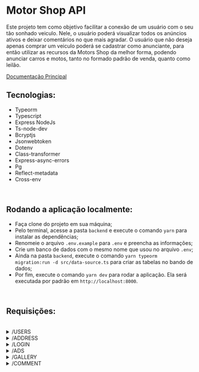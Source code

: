 # Motor Shop API

Este projeto tem como objetivo facilitar a conexão de um usuário com o seu tão sonhado veiculo. Nele, o usuário poderá visualizar todos os anúncios ativos e deixar comentários no que mais agradar.
O usuário que não deseja apenas comprar um veiculo poderá se cadastrar como anunciante, para então utilizar as recursos da Motors Shop da melhor forma, podendo anunciar carros e motos, tanto no formado padrão de venda, quanto como leilão.

[Documentação Principal](/README.md)

<h2> Tecnologias: </h2>

  * Typeorm
  * Typescript
  * Express NodeJs
  * Ts-node-dev
  * Bcryptjs
  * Jsonwebtoken
  * Dotenv
  * Class-transformer
  * Express-async-errors
  * Pg
  * Reflect-metadata
  * Cross-env

<br>

<h2> Rodando a aplicação localmente: </h2>

* Faça clone do projeto em sua máquina;
* Pelo terminal, acesse a pasta `backend` e execute o comando `yarn` para instalar as dependências;
* Renomeie o arquivo `.env.example` para `.env` e preencha as informações;
* Crie um banco de dados com o mesmo nome que usou no arquivo `.env`;
* Ainda na pasta `backend`, execute o comando `yarn typeorm migration:run -d src/data-source.ts` para criar as tabelas no bando de dados;
* Por fim, execute o comando `yarn dev` para rodar a aplicação. Ela será executada por padrão em `http://localhost:8000`.

<br>

<h2> Requisições: </h2>

<br>

<details>

<summary>
/USERS
</summary>

> # Create User - POST `/users`
>> ## Formato da requisição:
>
> * O `email` e `CPF` devem ser únicos;
> * Todos os campos são `obrigatórios`;
> * A chave `isAdm` tem por padrao um valor booleando `false`, só alteramos ele para `true` nos administradores 
>
>```json
> {
>   "name": "Felipe Silva",
>   "email": "felipe@mail.com",
>   "cpf": "123.456.789-12",
>   "phone": "24999123456",
>   "birthday": "01/01/90",
>   "description": "Lorem ipsum dolor sit amet consectetur adipisicing elit. Dolorum quidem reiciendis vero reprehenderit aut...",
>   "advertiser": false,
>   "password": "1234",
>   "isAdm": true,
>   "cep": "80.420-010",
>   "state": "SP",
>   "city": "Curitiba",
>   "street": "Rua das Laranjeiras",
>   "number": "105", 
>   "complement": "Próximo a quadra"
> }
>```
>
>> ## Formato da resposta:
>
> * Status: `201 CREATED`;
> * A `password` do usuário deve ser armazenada como `hash` e `não deve ser retornada` na resposta;
>
>```json
>{
>	"name": "Felipe Silva",
>	"email": "felipe@mail.com",
>	"cpf": "123.456.789-12",
>	"phone": "24999123456",
>	"birthday": "01/01/90",
>	"description": "Lorem ipsum dolor sit amet consectetur adipisicing elit. Dolorum quidem reiciendis vero reprehenderit aut...",
>	"advertiser": false,
>	"avatarColor": "--random9",
>	"address": {
>		"id": "65da75f6-092a-4bd4-a2d8-90b07aa15944",
>		"cep": "80.420-010",
>		"state": "SP",
>		"city": "Curitiba",
>		"street": "Rua das Laranjeiras",
>		"number": "105",
>		"complement": "Próximo a quadra",
>		"createdAt": "2023-02-28T13:29:43.622Z",
>		"updatedAt": "2023-02-28T13:29:43.622Z"
>	},
>	"newPassrwordCode": null,
>	"id": "b8e243b1-bcfc-4c84-a9b3-8d5ac356d55f",
>	"isActive": true,
>	"isAdm": true,
>	"createdAt": "2023-02-28T13:29:43.728Z",
>	"updatedAt": "2023-02-28T13:29:43.728Z"
>}
>```
> ## E-mail já cadastrado
>> ## Formato da resposta:
>
> * Status: `409 CONFLICT`;
>
>```json
>
> {
>   "message": "E-mail already exists"
> }
>```
> ## CPF já cadastrado
>> ## Formato da resposta:
>
> * Status: `409 CONFLICT`;
>
>```json
> {
>   "message": "CPF already exists"
> }
>```
>---

<br>

> # Profile User - GET `/users/profile`
>> ## Formato da requisição:
>
> * Necessário autenticação por `token`
>
>> ## Formato da resposta:
>
> * Status: `200 OK`;
> * A `password` do usuário `não deve ser retornada` na resposta;
>
>```json
>{
>	"id": "078beee5-c3f6-411f-8af5-93c9a6fd2d0e",
>	"name": "Felipe Silva",
>	"email": "felipe@mail.com",
>	"cpf": "123.456.789-12",
>	"phone": "24999123456",
>	"birthday": "01/01/90",
>	"description": "Lorem ipsum dolor sit amet consectetur adipisicing elit. Dolorum quidem reiciendis vero reprehenderit aut...",
>	"advertiser": false,
>	"avatarColor": "--random9",
>	"newPassrwordCode": null,
>	"isActive": true,
>	"isAdm": true,
>	"createdAt": "2023-02-23T23:24:24.744Z",
>	"updatedAt": "2023-02-23T23:24:24.744Z",
>	"address": {
>		"id": "65da75f6-092a-4bd4-a2d8-90b07aa15944",
>		"cep": "80.420-010",
>		"state": "SP",
>		"city": "Curitiba",
>		"street": "Rua das Laranjeiras",
>		"number": "105",
>		"complement": "Próximo a quadra",
>		"createdAt": "2023-02-28T13:29:43.622Z",
>		"updatedAt": "2023-02-28T13:29:43.622Z"
>	},
>	"ads": [],
>	"comments": []
>}
>```
> ## Sem token / token inválido
>> ## Formato da resposta:
>
> * Status: `401 UNAUTHORIZED`;
>
>```json
> {
>   "message": "Missing authorization headers"
> }
>```
>---

<br>

> # Retrieve User - GET `/users/:id-user`
>> ## Formato da requisição:
>
>> ## Formato da resposta:
>
> * Status: `200 OK`;
> * A `password` do usuário `não deve ser retornada` na resposta;
>
>```json
>{
>	"id": "0f4a8191-e40f-47ee-89a6-13a86cfb56c5",
>	"name": "Fernando Santos",
>	"email": "fernando@mail.com",
>	"cpf": "753.952.901.62",
>	"phone": "24992654895",
>	"birthday": "22/05/85",
>	"description": "Lorem ipsum dolor sit amet consectetur adipisicing elit. Dolorum quidem reiciendis vero reprehenderit aut...",
>	"advertiser": true,
>	"avatarColor": "--random10",
>	"newPassrwordCode": null,
>	"isActive": true,
>	"isAdm": false,
>	"createdAt": "2023-02-23T23:30:49.524Z",
>	"updatedAt": "2023-02-23T23:30:49.524Z",
>	"address": {
>		"id": "23dvb5f6-092a-4bd4-a2d8-b56c5aa113a8",
>		"cep": "28.125-000",
>		"state": "RJ",
>		"city": "Piraí",
>		"street": "E",
>		"number": "208",
>		"complement": "Em frente ao mercado",
>		"createdAt": "2023-02-28T13:29:43.622Z",
>		"updatedAt": "2023-02-28T13:29:43.622Z"
>	},
>	"ads": [],
>	"comments": []
>}
>```
> ## Id inválido
>> ## Formato da resposta:
>
> * Status: `404 NOT FOUND`;
>```json
> {
>   "message": "User not found"
> }
>```
>---

<br>

> # List Users - GET `/users`
>> ## Formato da requisição:
>
> * Necessário autenticação por `token`;
>
>> ## Formato da resposta:
>
> * Status: `200 OK`;
> * A `password` dos usuários `não deve ser retornada` na resposta;
> * Caso o usuário logado `não seja` administrador, usuários `administradores` e `desativados` não serão retornados;
>
>```json
>[
>	{
>		"id": "e8182885-f71a-42c8-94fe-4ca1ab04308c",
>		"name": "Amanda Pereira",
>		"email": "amanda@mail.com",
>		"cpf": "256.156.327.12",
>		"phone": "24992654895",
>		"birthday": "24/05/87",
>		"description": "Lorem ipsum dolor sit amet consectetur adipisicing elit. Dolorum quidem reiciendis vero reprehenderit aut...",
>		"advertiser": false,
>		"avatarColor": "--random4",
>		"newPassrwordCode": null,
>		"isActive": true,
>		"isAdm": false,
>		"createdAt": "2023-02-23T23:30:56.512Z",
>		"updatedAt": "2023-02-23T23:30:56.512Z",
>		"address": {
>		  "id": "65da75f6-092a-4bd4-a2d8-90b07aa265845",
>		  "cep": "26.225-000",
>		  "state": "RJ",
>		  "city": "Volta Redonda",
>		  "street": "Avenida Amaral Peixoto",
>		  "number": "140",
>		  "complement": "Aptr. 1",
>		  "createdAt": "2023-02-28T13:29:43.622Z",
>		  "updatedAt": "2023-02-28T13:29:43.622Z"
>		}
>	},
>	{
>		"id": "0f4a8191-e40f-47ee-89a6-13a86cfb56c5",
>		"name": "Fernando Santos",
>		"email": "fernando@mail.com",
>		"cpf": "753.952.901.62",
>		"phone": "24992654895",
>		"birthday": "22/05/85",
>		"description": "Lorem ipsum dolor sit amet consectetur adipisicing elit. Dolorum quidem reiciendis vero reprehenderit aut...",
>		"advertiser": true,
>		"avatarColor": "--random10",
>		"newPassrwordCode": null,
>		"isActive": true,
>		"isAdm": false,
>		"createdAt": "2023-02-23T23:30:49.524Z",
>		"updatedAt": "2023-02-23T23:30:49.524Z",
>		"address": {
>		  "id": "23dvb5f6-092a-4bd4-a2d8-b56c5aa113a8",
>		  "cep": "28.125-000",
>		  "state": "RJ",
>		  "city": "Piraí",
>		  "street": "E",
>		  "number": "208",
>		  "complement": "Em frente ao mercado",
>		  "createdAt": "2023-02-28T13:29:43.622Z",
>		  "updatedAt": "2023-02-28T13:29:43.622Z"
>		}
>	},
>	{
>		"id": "078beee5-c3f6-411f-8af5-93c9a6fd2d0e",
>		"name": "Felipe Silva",
>		"email": "felipe@mail.com",
>		"cpf": "123.456.789-12",
>		"phone": "24999123456",
>		"birthday": "01/01/90",
>		"description": "Lorem ipsum dolor sit amet consectetur adipisicing elit. Dolorum quidem reiciendis vero reprehenderit aut...",
>		"advertiser": false,
>		"avatarColor": "--random9",
>		"newPassrwordCode": null,
>		"isActive": true,
>		"isAdm": true,
>		"createdAt": "2023-02-23T23:24:24.744Z",
>		"updatedAt": "2023-02-23T23:24:24.744Z",
>		"address": {
>		  "id": "65da75f6-092a-4bd4-a2d8-90b07aa15944",
>		  "cep": "80.420-010",
>		  "state": "SP",
>		  "city": "Curitiba",
>		  "street": "Rua das Laranjeiras",
>		  "number": "25",
>		  "complement": "Próximo a quadra",
>		  "createdAt": "2023-02-28T13:29:43.622Z",
>		  "updatedAt": "2023-02-28T13:29:43.622Z"
>		}
>	}
>]
>```
> ## Sem token / token inválido
>> ## Formato da resposta:
>
> * Status: `401 UNAUTHORIZED`;
>```json
> {
>   "message": "Missing authorization headers"
> }
>```
>---

<br>

> # Send Email Redefine Password - POST `/users/redefine-password`
>> ## Formato da requisição:
>  
>```json
>{
>	"email": "fernando.mota@mail.com"
>}
>```
>> ## Formato da resposta:
>
>```json
>{
>	"message": "Email successfully sent"
>}
>```
> ## Email inválido
>> ## Formato da resposta:
>  
> * Status: `404 NOT FOUND`;
>
>```json
> {
>   "message": "User not found"
> }
>```
>---

<br>

> # Redefine Password - POST `/users/redefine-password/:id-user`
>> ## Formato da requisição:
>  
>```json
>{
>	"password": "9876",
>	"newPasswordCode": "296475",
>}
>```
>> ## Formato da resposta:
>
> * Status: `200 OK`;  
>
>```json
>{
>	"message": "Updated password"
>}
>```
> ## Código inválido
>> ## Formato da resposta:
>  
> * Status: `404 NOT FOUND`;
>
>```json
> {
>   "message": "Invalid Code!"
> }
>```
>---

<br>

> # Update User - PATCH `/users/:id-user`
>> ## Formato da requisição:
>
> * Necessário autenticação por `token`;
> * Apenas o `administrador` pode atualizar `outros usuários`;
> * Apenas os campos de `name`, `email`, `cpf`, `phone`, `birthday`, `description` e `password` podem ser alterados;
>  
>```json
>{
>	"name": "Fernando Mota",
>	"email": "fernando.mota@mail.com",
>	"cpf": "111.222.333.44",
>	"phone": "22981458595",
>	"birthday": "22/05/85",
>	"description": "Lorem ipsum dolor sit amet consectetur adipisicing elit. Dolorum quidem reiciendis vero reprehenderit aut...",
>	"password": "123456"
>}
>```
>> ## Formato da resposta:
>
> * Status: `200 OK`;  
> * A `password` do usuário `não deve ser retornada` na resposta;
>
>```json
>{
>	"id": "e8182885-f71a-42c8-94fe-4ca1ab04308c",
>	"name": "Fernando Mota",
>	"email": "fernando.mota@mail.com",
>	"cpf": "111.222.333.44",
>	"phone": "22981458595",
>	"birthday": "22/05/85",
>	"description": "Lorem ipsum dolor sit amet consectetur adipisicing elit. Dolorum quidem reiciendis vero reprehenderit aut...",
>	"advertiser": true,
>	"avatarColor": "--random10",
>	"newPassrwordCode": null,
>	"isActive": true,
>	"isAdm": false,
>	"createdAt": "2023-02-23T23:30:56.512Z",
>	"updatedAt": "2023-02-23T23:49:51.609Z",
>	"address": {
>	  "id": "23dvb5f6-092a-4bd4-a2d8-b56c5aa113a8",
>	  "cep": "28.125-000",
>	  "state": "RJ",
>	  "city": "Piraí",
>	  "street": "E",
>	  "number": "208",
>	  "complement": "Em frente ao mercado",
>	  "createdAt": "2023-02-28T13:29:43.622Z",
>	  "updatedAt": "2023-02-28T13:29:43.622Z"
>	},
>	"ads": [],
>	"comments": []
>}
>```
> ## Sem token / token inválido
>> ## Formato da resposta:
>  
> * Status: `401 UNAUTHORIZED`;
>
>```json
> {
>   "message": "Missing authorization headers"
> }
>```
> ## Id inválido
>> ## Formato da resposta:
>  
> * Status: `404 NOT FOUND`;
>
>```json
> {
>   "message": "User not found"
> }
>```
> ## Atualizando outro usuário sem ser `administrador`
>> ## Formato da resposta:
>
> * Status: `401 UNAUTHORIZED`;
>
>```json
> {
>   "message": "User is not admin"
> }
>```
>---

<br>

> # SoftDelete User - DELETE `/users/desactive/:id-user`
>> ## Formato da requisição:
>
> * Necessário autenticação por `token`;
> * Apenas o `administrador` pode deletar `outros usuários`;
> 
>> ## Formato da resposta:
>
> * Propriedade `isActive` passa para `false`;
> * Status: `204 NO CONTENT`;
>
> ## Sem token / token inválido
>> ## Formato da resposta:
>
> * Status: `401 UNAUTHORIZED`;
>
>```json
> {
>   "message": "Missing authorization headers"
> }
>```
> ## Id inválido:
>> ## Formato da resposta:
>
> * Status: `404 NOT FOUND`;
>
>```json
> {
>   "message": "User not found"
> }
>```
> ## Deletando outro usuário sem ser administrador
>> ## Formato da resposta:
>
> * Status: `401 UNAUTHORIZED`;
>
>```json
> {
>   "message": "User is not admin"
> }
>```
>---

<br>

> # Delete User - DELETE `/users/:id-user`
>> ## Formato da requisição:
>
> * Necessário autenticação por `token`;
> * Apenas o `administrador` pode deletar `outros usuários`;
> 
>> ## Formato da resposta:
>
> * Status: `204 NO CONTENT`;
>
> ## Sem token / token inválido
>> ## Formato da resposta:
>
> * Status: `401 UNAUTHORIZED`;
>
>```json
> {
>   "message": "Missing authorization headers"
> }
>```
> ## Id inválido:
>> ## Formato da resposta:
>
> * Status: `404 NOT FOUND`;
>
>```json
> {
>   "message": "User not found"
> }
>```
> ## Deletando outro usuário sem ser administrador
>> ## Formato da resposta:
>
> * Status: `401 UNAUTHORIZED`;
>
>```json
> {
>   "message": "User is not admin"
> }
>```
>---

<br>

---
---

<br>
</details>

<details>
  <summary>/ADDRESS</summary>

> # Create Address - POST `/address`
>> ## Formato da requisição:
>
> * Todos os campos são `obrigatórios`;
> * A criação do vinculação do `address` de um `user` está imbutida diretamente na criação do próprio usuário;
>
>```json
> {
>	 "cep": "26.206-000",
>	 "state": "RJ",
>	 "city": "Volta Redonda",
>	 "street": "Rua das Laranjeiras",
>	 "number": "105",
>	 "complement": "Próximo a quadra"
> }
>```
>
>> ## Formato da resposta:
>
> * Status: `201 CREATED`;
>
>```json
>{
>	 "id": "65da75f6-092a-4bd4-a2d8-90b07aa15944",
>	 "cep": "26.206-000",
>	 "state": "RJ",
>	 "city": "Volta Redonda",
>	 "street": "Rua das Laranjeiras",
>	 "number": "105",
>	 "complement": "Próximo a quadra",
>	 "createdAt": "2023-02-28T13:29:43.622Z",
>	 "updatedAt": "2023-02-28T13:29:43.622Z"
>}
>```
>---

<br>

> # Retrieve Address - GET `/address/:id-address`
>> ## Formato da requisição:
>
> * Necessário autenticação por `token`;
>
>> ## Formato da resposta:
>
> * Status: `200 OK`;
>
>```json
>{
>	 "id": "23dvb5f6-092a-4bd4-a2d8-b56c5aa113a8",
>	 "cep": "28.125-000",
>	 "state": "RJ",
>	 "city": "Piraí",
>	 "street": "E",
>	 "number": "208",
>	 "complement": "Em frente ao mercado",
>	 "createdAt": "2023-02-28T13:29:43.622Z",
>	 "updatedAt": "2023-02-28T13:29:43.622Z"
>}
>```
> ## Sem token / token inválido
>> ## Formato da resposta:
>
> * Status: `401 UNAUTHORIZED`;
>```json
> {
>   "message": "Missing authorization headers"
> }
>```
> ## Id inválido
>> ## Formato da resposta:
>
> * Status: `404 NOT FOUND`;
>```json
> {
>   "message": "Address not found"
> }
>```
>---

<br>

> # List Address - GET `/address`
>> ## Formato da requisição:
>
> * Necessário autenticação por `token`;
>
>> ## Formato da resposta:
>
> * Status: `200 OK`;
>
>```json
>[
>	{
>		"id": "65da75f6-092a-4bd4-a2d8-90b07aa15944",
>		"cep": "27.185-000",
>		"state": "RJ",
>		"city": "Piraí",
>		"street": "E",
>		"number": "25",
>		"complement": "Próximo a quadra",
>		"createdAt": "2023-02-28T13:29:43.622Z",
>		"updatedAt": "2023-02-28T13:29:43.728Z"
>	},
>	{
>		"id": "06e8ee55-b412-4422-8c27-d4fcb8d3f253",
>		"cep": "26.206-000",
>		"state": "RJ",
>		"city": "Volta Redonda",
>		"street": "Rua das Laranjeiras",
>		"number": "205",
>		"complement": "",
>		"createdAt": "2023-02-28T17:31:35.873Z",
>		"updatedAt": "2023-02-28T17:31:36.042Z"
>	}
>]
>```
> ## Sem token / token inválido
>> ## Formato da resposta:
>
> * Status: `401 UNAUTHORIZED`;
>```json
> {
>   "message": "Missing authorization headers"
> }
>```
>---

<br>

> # Update Address - PATCH `/address/:id-address`
>> ## Formato da requisição:
>
> * Necessário autenticação por `token`;
> * Apenas os campos de `cep`, `state`, `city`, `street`, `numer` e `complement` podem ser alterados;
>  
>```json
>{ 
>	 "cep": "27.200-000",
>	 "state": "SP",
>	 "city": "São Paulo",
>	 "street": "Avenida Paulista",
>	 "number": "123",
>	 "complement": "Próximo ao cruzamento"
>} 
>```
>> ## Formato da resposta:
>
> * Status: `200 OK`;  
>
>```json
>{ 
>	 "id": "65da75f6-092a-4bd4-a2d8-90b07aa15944",
>	 "cep": "27.200-000",
>	 "state": "SP",
>	 "city": "São Paulo",
>	 "street": "Avenida Paulista",
>	 "number": "123",
>	 "complement": "Próximo ao cruzamento",
>	 "createdAt": "2023-02-28T13:29:43.622Z",
>	 "updatedAt": "2023-02-28T17:38:04.131Z"
>} 
>```
> ## Sem token / token inválido
>> ## Formato da resposta:
>  
> * Status: `401 UNAUTHORIZED`;
>
>```json
> {
>   "message": "Missing authorization headers"
> }
>```
> ## Id inválido
>> ## Formato da resposta:
>  
> * Status: `404 NOT FOUND`;
>
>```json
> {
>   "message": "Address not found"
> }
>```
>---

<br>

> # Delete Address - DELETE `/address/:id-address`
>> ## Formato da requisição:
>
> * Necessário autenticação por `token`;
> 
>> ## Formato da resposta:
>
> * Status: `204 NO CONTENT`;
>
> ## Sem token / token inválido
>> ## Formato da resposta:
>
> * Status: `401 UNAUTHORIZED`;
>
>```json
> {
>   "message": "Missing authorization headers"
> }
>```
> ## Id inválido:
>> ## Formato da resposta:
>
> * Status: `404 NOT FOUND`;
>
>```json
> {
>   "message": "Address not found"
> }
>```
>---

<br>

---
---

<br>
</details>

<details>
  <summary>/LOGIN</summary>

> # Login - POST `/login`
>> ## Formato da requisição:
>>
> * Necessário usuário estar ativo - `isActive = true`
>>
>```json
>{
>	"email": "amanda@mail.com",
>	"password": "1234"
>}
>```
>> ## Formato da resposta:
>
> * Status: `200 OK`;
>>
>```json
> {
>   "token": "eyJhbGciOiJIUzI1NiIsInR5cCI6IkpXVCJ9.eyJpc0FkbSI6dHJ1ZSwiaXNBY3RpdmUiOnRydWUsImlhdCI6MTY2NzE0OTIzNiwiZXhwIjoxNjY3MjM1NjM2LCJzdWIiOiI3YTZiNTk0MS04YjdjLTQyZjItYWYyZC1jODAxNjMzYjdhNWYifQ.QYCFK6a9u-3cUkNgZ9yo5NmCBQ3afyutsRqDeO-_b_M"
> }
>```
> ## E-mail ou senha inválidos
>> ## Formato da resposta:
>
> * Status: `403 FORBIDDEN`;
>
>```json
> {
>   "message": "Invalid e-mail or password"
> }
>```
>---

<br>

---
---

<br>
</details>

<details>
  <summary>/ADS</summary>

> # Create Ad - POST `/ads`
>> ## Formato da requisição:
>
> * Necessário autenticação por `token`;
> * Os campos `urlImage1` a `urlImage6` são opcionais;
>
>```json
>{
>	"typeAd": "Leilão",
>	"title": "Mercedes Benz A 200 CGI ADVANCE SEDAN Mercedes",
>	"description": "Lorem Ipsum is simply dummy text of the printing and typesetting industry. Lorem...",
>	"year": 1990,
>	"mileage": 10000,
>	"price": "170.000,00",
>	"typeVehicle": "Carro",
>	"urlCoverImage": "https://image.jpg",
>	"urlImage1": "https://image.jpg",
>	"urlImage2": "https://image.jpg",
>	"urlImage3": "https://image.jpg",
>	"urlImage4": "https://image.jpg",
>	"urlImage5": "https://image.jpg",
>	"urlImage6": "https://image.jpg"
>}
>```
>
>> ## Formato da resposta:
>
> * Status: `201 CREATED`;
> * A `password` do usuário deve ser armazenada como `hash` e `não deve ser retornada` na resposta;
>
>```json
>{
>	"id": "a456b9ab-17d6-4040-87c1-30ff08619662",
>	"typeAd": "Leilão",
>	"title": "Mercedes Benz A 200 CGI ADVANCE SEDAN Mercedes",
>	"description": "Lorem Ipsum is simply dummy text of the printing and typesetting industry. Lorem...",
>	"year": 1990,
>	"mileage": 10000,
>	"price": "170.000,00",
>	"isActive": true,
>	"typeVehicle": "Carro",
>	"urlCoverImage": "https://image.jpg",
>	"createdAt": "2023-02-24T01:18:07.506Z",
>	"updatedAt": "2023-02-24T01:18:07.506Z",
>	"gallery": {
>		"id": "dbc4c5d2-2bc4-44f2-b85c-ba1d54170f69",
>		"urlImage1": "https://image.jpg",
>		"urlImage2": "https://image.jpg",
>		"urlImage3": "https://image.jpg",
>		"urlImage4": "https://image.jpg",
>		"urlImage5": "https://image.jpg",
>		"urlImage6": "https://image.jpg",
>		"createdAt": "2023-02-24T01:18:07.473Z",
>		"updatedAt": "2023-02-24T01:18:07.506Z"
>	},
>	"user": {
>		"id": "64cae1d7-be4d-47f6-8ccf-75a49dbaebad",
>		"name": "Fernando Santos",
>		"email": "fernando@mail.com",
>		"cpf": "753.952.901.62",
>		"phone": "24992654895",
>		"birthday": "22/05/85",
>		"description": "Lorem ipsum dolor sit amet consectetur adipisicing elit. Dolorum quidem reiciendis vero reprehenderit aut...",
>		"advertiser": true,
>		"avatarColor": "--random10",
>		"newPassrwordCode": null,
>		"isActive": true,
>		"isAdm": false,
>		"createdAt": "2023-02-24T01:14:15.324Z",
>		"updatedAt": "2023-02-24T01:14:15.324Z"
>	},
>	"comments": []
>}
>```
>---

<br>

> # List Ads - GET `/ads`
>> ## Formato da resposta:
>
> * Status: `200 OK`;
>
>```json
>[
>	{
>		"id": "a456b9ab-17d6-4040-87c1-30ff08619662",
>		"typeAd": "Leilão",
>		"title": "Mercedes Benz A 200 CGI ADVANCE SEDAN Mercedes",
>		"description": "Lorem Ipsum is simply dummy text of the printing and typesetting industry. Lorem...",
>		"year": 1990,
>		"mileage": 10000,
>		"price": "170.000,00",
>		"isActive": true,
>		"typeVehicle": "Carro",
>		"urlCoverImage": "https://image.jpg",
>		"createdAt": "2023-02-24T01:18:07.506Z",
>		"updatedAt": "2023-02-24T01:18:07.506Z",
>		"gallery": {
>			"id": "dbc4c5d2-2bc4-44f2-b85c-ba1d54170f69",
>			"urlImage1": "https://image.jpg",
>			"urlImage2": "https://image.jpg",
>			"urlImage3": "https://image.jpg",
>			"urlImage4": "https://image.jpg",
>			"urlImage5": "https://image.jpg",
>			"urlImage6": "https://image.jpg",
>			"createdAt": "2023-02-24T01:18:07.473Z",
>			"updatedAt": "2023-02-24T01:18:07.506Z"
>		},
>		"user": {
>			"id": "64cae1d7-be4d-47f6-8ccf-75a49dbaebad",
>			"name": "Fernando Santos",
>			"email": "fernando@mail.com",
>			"cpf": "753.952.901.62",
>			"phone": "24992654895",
>			"birthday": "22/05/85",
>			"description": "Lorem ipsum dolor sit amet consectetur adipisicing elit. Dolorum quidem reiciendis vero reprehenderit aut...",
>			"advertiser": true,
>			"avatarColor": "--random10",
>			"newPassrwordCode": null,
>			"isActive": true,
>			"isAdm": false,
>			"createdAt": "2023-02-24T01:14:15.324Z",
>			"updatedAt": "2023-02-24T01:14:15.324Z"
>		},
>		"comments": []
>	},
>	{
>		"id": "26dd6afe-029b-4784-b805-eeadf91930d1",
>		"typeAd": "Venda",
>		"title": "Fiat Mobi Trekking",
>		"description": "Lorem Ipsum is simply dummy text of the printing and typesetting industry. Lorem...",
>		"year": 2023,
>		"mileage": 0,
>		"price": "61.990,00",
>		"isActive": true,
>		"typeVehicle": "Carro",
>		"urlCoverImage": "https://image.jpg",
>		"createdAt": "2023-02-24T01:25:47.457Z",
>		"updatedAt": "2023-02-24T01:25:47.457Z",
>		"gallery": {
>			"id": "526f621e-84b3-4b06-b3d4-7af8844fbc0b",
>			"urlImage1": "",
>			"urlImage2": "",
>			"urlImage3": "",
>			"urlImage4": "",
>			"urlImage5": "",
>			"urlImage6": "",
>			"createdAt": "2023-02-24T01:25:47.429Z",
>			"updatedAt": "2023-02-24T01:25:47.457Z"
>		},
>		"user": {
>			"id": "64cae1d7-be4d-47f6-8ccf-75a49dbaebad",
>			"name": "Fernando Santos",
>			"email": "fernando@mail.com",
>			"cpf": "753.952.901.62",
>			"phone": "24992654895",
>			"birthday": "22/05/85",
>			"description": "Lorem ipsum dolor sit amet consectetur adipisicing elit. Dolorum quidem reiciendis vero reprehenderit aut...",
>			"advertiser": true,
>			"avatarColor": "--random10",
>			"newPassrwordCode": null,
>			"isActive": true,
>			"isAdm": false,
>			"createdAt": "2023-02-24T01:14:15.324Z",
>			"updatedAt": "2023-02-24T01:14:15.324Z"
>		},
>		"comments": []
>	}
>]
>```
>---

<br/>

> # Random Ads - GET `/ads/random`
>> ## Formato da resposta:
>
> * Status: `200 OK`;
> * Retorna até 20 `anúncios` aleatórios;
>
>```json
>[
>	{
>		"id": "a456b9ab-17d6-4040-87c1-30ff08619662",
>		"typeAd": "Leilão",
>		"title": "Mercedes Benz A 200 CGI ADVANCE SEDAN Mercedes",
>		"description": "Lorem Ipsum is simply dummy text of the printing and typesetting industry. Lorem...",
>		"year": 1990,
>		"mileage": 10000,
>		"price": "170.000,00",
>		"isActive": true,
>		"typeVehicle": "Carro",
>		"urlCoverImage": "https://image.jpg",
>		"createdAt": "2023-02-24T01:18:07.506Z",
>		"updatedAt": "2023-02-24T01:18:07.506Z",
>		"gallery": {
>			"id": "dbc4c5d2-2bc4-44f2-b85c-ba1d54170f69",
>			"urlImage1": "https://image.jpg",
>			"urlImage2": "https://image.jpg",
>			"urlImage3": "https://image.jpg",
>			"urlImage4": "https://image.jpg",
>			"urlImage5": "https://image.jpg",
>			"urlImage6": "https://image.jpg",
>			"createdAt": "2023-02-24T01:18:07.473Z",
>			"updatedAt": "2023-02-24T01:18:07.506Z"
>		},
>		"user": {
>			"id": "64cae1d7-be4d-47f6-8ccf-75a49dbaebad",
>			"name": "Fernando Santos",
>			"email": "fernando@mail.com",
>			"cpf": "753.952.901.62",
>			"phone": "24992654895",
>			"birthday": "22/05/85",
>			"description": "Lorem ipsum dolor sit amet consectetur adipisicing elit. Dolorum quidem reiciendis vero reprehenderit aut...",
>			"advertiser": true,
>			"avatarColor": "--random10",
>			"newPassrwordCode": null,
>			"isActive": true,
>			"isAdm": false,
>			"createdAt": "2023-02-24T01:14:15.324Z",
>			"updatedAt": "2023-02-24T01:14:15.324Z"
>		},
>		"comments": []
>	},
>	{
>		"id": "26dd6afe-029b-4784-b805-eeadf91930d1",
>		"typeAd": "Venda",
>		"title": "Fiat Mobi Trekking",
>		"description": "Lorem Ipsum is simply dummy text of the printing and typesetting industry. Lorem...",
>		"year": 2023,
>		"mileage": 0,
>		"price": "61.990,00",
>		"isActive": true,
>		"typeVehicle": "Carro",
>		"urlCoverImage": "https://image.jpg",
>		"createdAt": "2023-02-24T01:25:47.457Z",
>		"updatedAt": "2023-02-24T01:25:47.457Z",
>		"gallery": {
>			"id": "526f621e-84b3-4b06-b3d4-7af8844fbc0b",
>			"urlImage1": "",
>			"urlImage2": "",
>			"urlImage3": "",
>			"urlImage4": "",
>			"urlImage5": "",
>			"urlImage6": "",
>			"createdAt": "2023-02-24T01:25:47.429Z",
>			"updatedAt": "2023-02-24T01:25:47.457Z"
>		},
>		"user": {
>			"id": "64cae1d7-be4d-47f6-8ccf-75a49dbaebad",
>			"name": "Fernando Santos",
>			"email": "fernando@mail.com",
>			"cpf": "753.952.901.62",
>			"phone": "24992654895",
>			"birthday": "22/05/85",
>			"description": "Lorem ipsum dolor sit amet consectetur adipisicing elit. Dolorum quidem reiciendis vero reprehenderit aut...",
>			"advertiser": true,
>			"avatarColor": "--random10",
>			"newPassrwordCode": null,
>			"isActive": true,
>			"isAdm": false,
>			"createdAt": "2023-02-24T01:14:15.324Z",
>			"updatedAt": "2023-02-24T01:14:15.324Z"
>		},
>		"comments": []
>	}
>]
>```
>---

<br/>

> # Retrieve User - GET `/ads/:id-ad`
>> ## Formato da resposta:
>
> * Status: `200 OK`;
>
>```json
>{
>	"id": "26dd6afe-029b-4784-b805-eeadf91930d1",
>	"typeAd": "Venda",
>	"title": "Fiat Mobi Trekking",
>	"description": "Lorem Ipsum is simply dummy text of the printing and typesetting industry. Lorem...",
>	"year": 2023,
>	"mileage": 0,
>	"price": "61.990,00",
>	"isActive": true,
>	"typeVehicle": "Carro",
>	"urlCoverImage": "https://image.jpg",
>	"createdAt": "2023-02-24T01:25:47.457Z",
>	"updatedAt": "2023-02-24T01:25:47.457Z",
>	"user": {
>		"id": "64cae1d7-be4d-47f6-8ccf-75a49dbaebad",
>		"name": "Fernando Santos",
>		"email": "fernando@mail.com",
>		"cpf": "753.952.901.62",
>		"phone": "24992654895",
>		"birthday": "22/05/85",
>		"description": "Lorem ipsum dolor sit amet consectetur adipisicing elit. Dolorum quidem reiciendis vero reprehenderit aut...",
>		"advertiser": true,
>		"avatarColor": "--random10",
>		"newPassrwordCode": null,
>		"isActive": true,
>		"isAdm": false,
>		"createdAt": "2023-02-24T01:14:15.324Z",
>		"updatedAt": "2023-02-24T01:14:15.324Z"
>	},
>	"gallery": {
>		"id": "526f621e-84b3-4b06-b3d4-7af8844fbc0b",
>		"urlImage1": "",
>		"urlImage2": "",
>		"urlImage3": "",
>		"urlImage4": "",
>		"urlImage5": "",
>		"urlImage6": "",
>		"createdAt": "2023-02-24T01:25:47.429Z",
>		"updatedAt": "2023-02-24T01:25:47.457Z"
>	},
>	"comments": []
>}
>```
> ## Id inválido
>> ## Formato da resposta:
>
> * Status: `404 NOT FOUND`;
>```json
> {
>   "message": "Ad not found"
> }
>```
>---

<br>

> # Update Ad - PATCH `/ads/:id-ad`
>> ## Formato da requisição:
>
> * Necessário autenticação por `token`;
> * Apenas os campos de `typeAd`, `title`, `description`, `year`, `mileage`, `price`, `typeVehicle`, `isActive`, `urlCoverImage` e `urlImage1` à `urlImage6` podem ser alterados;
> * Alterando a propriedade `isActive`, é possível atualizar o anúncio entre `publicado` e `não publicado`.
>  
>```json
>{
>	"typeAd": "Venda",
>	"title": "Fiat Mobi Trekking",
>	"description": "Lorem Ipsum is simply dummy text of the printing and typesetting industry. Lorem...",
>	"year": 2023,
>	"mileage": 0,
>	"price": "61.990,00",
>	"typeVehicle": "Carro",
>	"isActive": false,
>	"urlCoverImage": "https://image.jpg",
>	"urlImage1": "https://image.jpg",
>	"urlImage2": "https://image.jpg",
>	"urlImage3": "https://image.jpg",
>	"urlImage4": "https://image.jpg",
>	"urlImage5": "https://image.jpg",
>	"urlImage6": "https://image.jpg"
>}
>```
>> ## Formato da resposta:
>
> * Status: `200 OK`;  
>
>```json
>{
>	"id": "26dd6afe-029b-4784-b805-eeadf91930d1",
>	"typeAd": "Venda",
>	"title": "Fiat Mobi Trekking",
>	"description": "Lorem Ipsum is simply dummy text of the printing and typesetting industry. Lorem...",
>	"year": 2023,
>	"mileage": 0,
>	"price": "61.990,00",
>	"isActive": false,
>	"typeVehicle": "Carro",
>	"urlCoverImage": "https://image.jpg",
>	"createdAt": "2023-02-24T01:25:47.457Z",
>	"updatedAt": "2023-02-24T01:40:14.824Z",
>	"gallery": {
>		"id": "526f621e-84b3-4b06-b3d4-7af8844fbc0b",
>		"urlImage1": "",
>		"urlImage2": "",
>		"urlImage3": "",
>		"urlImage4": "",
>		"urlImage5": "",
>		"urlImage6": "",
>		"createdAt": "2023-02-24T01:25:47.429Z",
>		"updatedAt": "2023-02-24T01:25:47.457Z"
>	},
>	"user": {
>		"id": "64cae1d7-be4d-47f6-8ccf-75a49dbaebad",
>		"name": "Fernando Santos",
>		"email": "fernando@mail.com",
>		"cpf": "753.952.901.62",
>		"phone": "24992654895",
>		"birthday": "22/05/85",
>		"description": "Lorem ipsum dolor sit amet consectetur adipisicing elit. Dolorum quidem reiciendis vero reprehenderit aut...",
>		"advertiser": true,
>		"avatarColor": "--random10",
>		"newPassrwordCode": null,
>		"isActive": true,
>		"isAdm": false,
>		"createdAt": "2023-02-24T01:14:15.324Z",
>		"updatedAt": "2023-02-24T01:14:15.324Z"
>	},
>	"comments": []
>}
>```
> ## Sem token / token inválido
>> ## Formato da resposta:
>  
> * Status: `401 UNAUTHORIZED`;
>
>```json
> {
>   "message": "Missing authorization headers"
> }
>```
>
> ## Id inválido
>> ## Formato da resposta:
>  
> * Status: `404 NOT FOUND`;
>
>```json
> {
>   "message": "Ad not found"
> }
>```
>---

<br>

> # Delete Ad - DELETE `/ads/:id-ad`
>> ## Formato da requisição:
>
> * Necessário autenticação por `token`;
> 
>> ## Formato da resposta:
>
> * Status: `204 NO CONTENT`;
>
> ## Sem token / token inválido
>> ## Formato da resposta:
>
> * Status: `401 UNAUTHORIZED`;
>
>```json
> {
>   "message": "Missing authorization headers"
> }
>```
> ## Id inválido:
>> ## Formato da resposta:
>
> * Status: `404 NOT FOUND`;
>
>```json
> {
>   "message": "Ad not found"
> }
>```
>---

<br>

---
---

<br/>
</details>

<details>
  <summary>/GALLERY</summary>

> # Create Galery - POST `/galleries`
>> ## Formato da requisição:
>
> * Necessário autenticação por `token`;
> * Necessário informar `id` do `anúncio`;
> * Os campos `urlImage1` a `urlImage6` são opcionais;
>
>```json
>{
>	"ad": "a456b9ab-17d6-4040-87c1-30ff08619662",
>	"urlImage1": "https://image.jpg",
>	"urlImage2": "https://image.jpg",
>	"urlImage3": "https://image.jpg",
>	"urlImage4": "https://image.jpg",
>	"urlImage5": "https://image.jpg",
>	"urlImage6": "https://image.jpg"
>}
>```
>
>> ## Formato da resposta:
>
> * Status: `201 CREATED`;
>
>```json
>{
>	"id": "dbc4c5d2-2bc4-44f2-b85c-ba1d54170f69",
>	"urlImage1": "https://image.jpg",
>	"urlImage2": "https://image.jpg",
>	"urlImage3": "https://image.jpg",
>	"urlImage4": "https://image.jpg",
>	"urlImage5": "https://image.jpg",
>	"urlImage6": "https://image.jpg",
>	"createdAt": "2023-02-24T01:18:07.473Z",
>	"updatedAt": "2023-02-24T01:18:07.506Z",
>	"ad": {
>	   "id": "a456b9ab-17d6-4040-87c1-30ff08619662",
>	   "typeAd": "Leilão",
>	   "title": "Mercedes Benz A 200 CGI ADVANCE SEDAN Mercedes",
>	   "description": "Lorem Ipsum is simply dummy text of the printing and typesetting industry. Lorem...",
>	   "year": 1990,
>	   "mileage": 10000,
>	   "price": "170.000,00",
>	   "isActive": true,
>	   "typeVehicle": "Carro",
>	   "urlCoverImage": "https://image.jpg",
>	   "createdAt": "2023-02-24T01:18:07.506Z",
>	   "updatedAt": "2023-02-24T01:18:07.506Z"
>  }
>}
>```
>---

<br>

> # List Galleries - GET `/galleries`
>> ## Formato da resposta:
>
> * Status: `200 OK`;
>
>```json
>[
>	{
>		"id": "b6bebd98-e311-46cd-9d43-e5384679e1e2",
>		"urlImage1": "https://image.jpg",
>		"urlImage2": "https://image.jpg",
>		"urlImage3": "https://image.jpg",
>		"urlImage4": "",
>		"urlImage5": "",
>		"urlImage6": "",
>		"createdAt": "2023-03-01T12:54:01.967Z",
>		"updatedAt": "2023-03-01T12:54:01.993Z",
>		"ad": {
>			"id": "0c9add74-4158-4eee-b26e-16c58bf26390",
>			"typeAd": "Venda",
>			"title": "Fiat Mobi Trekking",
>			"description": "Lorem ipsum dolor sit amet consectetur adipisicing elit. Dolorum quidem reiciendis vero reprehenderit aut...",
>			"year": 2023,
>			"mileage": 0,
>			"price": "60.000,00",
>			"isActive": true,
>			"typeVehicle": "Carro",
>			"urlCoverImage": "https://image.jpg",
>			"createdAt": "2023-03-01T12:54:01.993Z",
>			"updatedAt": "2023-03-01T12:54:01.993Z"
>		}
>	},
>	{
>		"id": "20968e64-8cf3-47ca-84c8-c6a0d3ca018a",
>		"urlImage1": "",
>		"urlImage2": "",
>		"urlImage3": "",
>		"urlImage4": "",
>		"urlImage5": "",
>		"urlImage6": "",
>		"createdAt": "2023-03-01T12:57:29.727Z",
>		"updatedAt": "2023-03-01T13:00:20.736Z",
>		"ad": {
>			"id": "08874c2d-e6c0-4ab7-9261-8130d1ae000b",
>			"typeAd": "Venda",
>			"title": "Fiat Mobi 2023",
>			"description": "Lorem Ipsum is simply dummy text of the printing and typesetting industry. Lorem...",
>			"year": 2023,
>			"mileage": 0,
>			"price": "61.990,00",
>			"isActive": false,
>			"typeVehicle": "Carro",
>			"urlCoverImage": "https://image.jpg",
>			"createdAt": "2023-03-01T12:57:29.751Z",
>			"updatedAt": "2023-03-01T13:00:20.693Z"
>		}
>	},
>]
>```
>---

<br/>

> # Retrieve Gallery - GET `/galleries/:id-gallery`
>> ## Formato da resposta:
>
> * Status: `200 OK`;
>
>```json
>{
>	"id": "b6bebd98-e311-46cd-9d43-e5384679e1e2",
>	"urlImage1": "https://image.jpg",
>	"urlImage2": "https://image.jpg",
>	"urlImage3": "https://image.jpg",
>	"urlImage4": "",
>	"urlImage5": "",
>	"urlImage6": "",
>	"createdAt": "2023-03-01T12:54:01.967Z",
>	"updatedAt": "2023-03-01T12:54:01.993Z",
>	"ad": {
>		"id": "0c9add74-4158-4eee-b26e-16c58bf26390",
>		"typeAd": "Venda",
>		"title": "Fiat Mobi Trekking",
>		"description": "Lorem ipsum dolor sit amet consectetur adipisicing elit. Dolorum quidem reiciendis vero reprehenderit aut...",
>		"year": 2023,
>		"mileage": 0,
>		"price": "60.000,00",
>		"isActive": true,
>		"typeVehicle": "Carro",
>		"urlCoverImage": "https://image.jpg",
>		"createdAt": "2023-03-01T12:54:01.993Z",
>		"updatedAt": "2023-03-01T12:54:01.993Z"
>	}
>}
>```
> ## Id inválido
>> ## Formato da resposta:
>
> * Status: `404 NOT FOUND`;
>```json
> {
>   "message": "Gallery not found"
> }
>```
>---

<br>

> # Update Gallery - PATCH `/galleries/:id-gallery`
>> ## Formato da requisição:
>
> * Necessário autenticação por `token`;
> * Apenas os campos de `urlImage1` à `urlImage6` podem ser alterados;
>  
>```json
>{
>	"urlImage1": "https://image.jpg",
>	"urlImage2": "https://image.jpg",
>	"urlImage3": "https://image.jpg",
>	"urlImage4": "https://image.jpg",
>	"urlImage5": "https://image.jpg",
>	"urlImage6": "https://image.jpg"
>}
>```
>> ## Formato da resposta:
>
> * Status: `200 OK`;  
>
>```json
>{
>	"id": "26dd6afe-029b-4784-b805-eeadf91930d1",
>	"urlImage1": "https://image.jpg",
>	"urlImage2": "https://image.jpg",
>	"urlImage3": "https://image.jpg",
>	"urlImage4": "https://image.jpg",
>	"urlImage5": "https://image.jpg",
>	"urlImage6": "https://image.jpg",
>	"createdAt": "2023-02-24T01:25:47.457Z",
>	"updatedAt": "2023-02-24T01:40:14.824Z",
>	"ad": {
>		"id": "0c9add74-4158-4eee-b26e-16c58bf26390",
>		"typeAd": "Venda",
>		"title": "Fiat Mobi Trekking",
>		"description": "Lorem ipsum dolor sit amet consectetur adipisicing elit. Dolorum quidem reiciendis vero reprehenderit aut...",
>		"year": 2023,
>		"mileage": 0,
>		"price": "60.000,00",
>		"isActive": true,
>		"typeVehicle": "Carro",
>		"urlCoverImage": "https://image.jpg",
>		"createdAt": "2023-03-01T12:54:01.993Z",
>		"updatedAt": "2023-03-01T12:54:01.993Z"
>	}
>}
>```
> ## Sem token / token inválido
>> ## Formato da resposta:
>  
> * Status: `401 UNAUTHORIZED`;
>
>```json
> {
>   "message": "Missing authorization headers"
> }
>```
>
> ## Id inválido
>> ## Formato da resposta:
>  
> * Status: `404 NOT FOUND`;
>
>```json
> {
>   "message": "Gallery not found"
> }
>```
>---

<br>

> # Delete Gallery - DELETE `/galleries/:id-gallery`
>> ## Formato da requisição:
>
> * Necessário autenticação por `token`;
> 
>> ## Formato da resposta:
>
> * Status: `204 NO CONTENT`;
>
> ## Sem token / token inválido
>> ## Formato da resposta:
>
> * Status: `401 UNAUTHORIZED`;
>
>```json
> {
>   "message": "Missing authorization headers"
> }
>```
> ## Id inválido:
>> ## Formato da resposta:
>
> * Status: `404 NOT FOUND`;
>
>```json
> {
>   "message": "Gallery not found"
> }
>```
>---

<br>

---
---

<br/>
</details>

<details>
  <summary>/COMMENT</summary>

> # Create Comment - POST `/comment`
>> ## Formato da requisição:
>
> * Necessário autenticação por `token`;
> * Necessário informar `id` do `anúncio`;
> * Todos os campos são `obrigatórios`;
>
>```json
> {
> 	"ad": "001f7a7d-6187-47b0-b762-4fa3360b8a62",
> 	"description": "Lorem Ipsum is simply dummy text of the printing and typesetting industry. Lorem..."
> }
>```
>
>> ## Formato da resposta:
>
> * Status: `201 CREATED`;
>
>```json
>{
>  "id": "5a0847d4-31b1-43f2-a03f-dd4157577166",
>  "description": "Lorem Ipsum is simply dummy text of the printing and typesetting industry. Lorem...",
>  "createdAt": "2023-03-01T00:38:50.122Z",
>  "updatedAt": "2023-03-01T00:38:50.122Z",
>  "ad": {
>  	 "id": "001f7a7d-6187-47b0-b762-4fa3360b8a62",
>  	 "typeAd": "Venda",
>  	 "title": "Fiat Mobi Trekking",
>  	 "description": "Lorem Ipsum is simply dummy text of the printing and typesetting industry. Lorem...",
>  	 "year": 2023,
>  	 "mileage": 0,
>  	 "price": "61.990,00",
>  	 "isActive": true,
>  	 "typeVehicle": "Carro",
>  	 "urlCoverImage": "https://image.jpg",
>  	 "createdAt": "2023-03-01T00:16:46.001Z",
>  	 "updatedAt": "2023-03-01T00:16:46.001Z"
>  },
>  "owner": {
>  	 "id": "cfb14fef-6dcf-4217-9419-07650d5ff61c",
>  	 "name": "Fernando Santos",
>  	 "email": "fernando@mail.com",
>  	 "cpf": "753.952.901.63",
>  	 "phone": "24992654895",
>  	 "birthday": "22/05/85",
>  	 "description": "Lorem ipsum dolor sit amet consectetur adipisicing elit. Dolorum quidem reiciendis vero reprehenderit aut...",
>  	 "advertiser": true,
>  	 "avatarColor": "--random10",
>  	 "newPassrwordCode": null,
>  	 "isActive": true,
>  	 "isAdm": false,
>  	 "createdAt": "2023-03-01T00:12:10.612Z",
>  	 "updatedAt": "2023-03-01T00:12:10.612Z"
>  }
>}
>```
>
> ## Sem token / token inválido
>> ## Formato da resposta:
>
> * Status: `401 UNAUTHORIZED`;
>```json
> {
>   "message": "Missing authorization headers"
> }
>```
>
> ## Id inválido
>> ## Formato da resposta:
>
> * Status: `404 NOT FOUND`;
>```json
> {
>   "message": "Ad not found"
> }
>```
>---

<br>

> # Retrieve Comment - GET `/comment/:id-comment`
>> ## Formato da requisição:
>
> * Necessário autenticação por `token`;
>
>> ## Formato da resposta:
>
> * Status: `200 OK`;
>
>```json
>{
>  "id": "5a0847d4-31b1-43f2-a03f-dd4157577166",
>  "description": "Lorem Ipsum is simply dummy text of the printing and typesetting industry. Lorem...",
>  "createdAt": "2023-03-01T00:38:50.122Z",
>  "updatedAt": "2023-03-01T00:38:50.122Z"
>}
>```
> ## Sem token / token inválido
>> ## Formato da resposta:
>
> * Status: `401 UNAUTHORIZED`;
>```json
> {
>   "message": "Missing authorization headers"
> }
>```
> ## Id inválido
>> ## Formato da resposta:
>
> * Status: `404 NOT FOUND`;
>```json
> {
>   "message": "Comment not found"
> }
>```
>---

<br>

> # List Comments - GET `/comment`
>
> * Necessário autenticação por `token`;
>
>> ## Formato da resposta:
>
> * Status: `200 OK`;
>
>```json
>[
>	{
>		"id": "5a0847d4-31b1-43f2-a03f-dd4157577166",
>		"description": "Lorem Ipsum is simply dummy text of the printing and typesetting industry. Lorem...",
>		"createdAt": "2023-03-01T00:38:50.122Z",
>		"updatedAt": "2023-03-01T00:38:50.122Z"
>	},
>	{
>		"id": "212b374e-6e9a-4259-b158-7c0eaf540fd1",
>		"description": "Lorem Ipsum is simply dummy text of the printing and typesetting industry. Lorem...",
>		"createdAt": "2023-03-01T00:43:36.817Z",
>		"updatedAt": "2023-03-01T00:43:36.817Z"
>	}
>]
>
>```
> ## Sem token / token inválido
>> ## Formato da resposta:
>
> * Status: `401 UNAUTHORIZED`;
>```json
> {
>   "message": "Missing authorization headers"
> }
>```
>---

<br>

> # Update Comment - PATCH `/comment/:id-comment`
>> ## Formato da requisição:
>
> * Necessário autenticação por `token`;
> * Apenas o campo `description` pode ser alterado;
>  
>```json
>{
>   "description": "Comentário atualizado"
>}
>```
>> ## Formato da resposta:
>
> * Status: `200 OK`;  
>
>```json
>{
> 	"id": "5a0847d4-31b1-43f2-a03f-dd4157577166",
> 	"description": "Comentário atualizado",
> 	"createdAt": "2023-03-01T00:38:50.122Z",
> 	"updatedAt": "2023-03-01T00:52:43.347Z"
>}
>```
> ## Sem token / token inválido
>> ## Formato da resposta:
>  
> * Status: `401 UNAUTHORIZED`;
>
>```json
> {
>   "message": "Missing authorization headers"
> }
>```
> ## Id inválido
>> ## Formato da resposta:
>  
> * Status: `404 NOT FOUND`;
>
>```json
> {
>   "message": "Comment not found"
> }
>```
>---

<br>

> # Delete Comment - DELETE `/comment/:id-comment`
>> ## Formato da requisição:
>
> * Necessário autenticação por `token`;
> 
>> ## Formato da resposta:
>
> * Status: `204 NO CONTENT`;
>
> ## Sem token / token inválido
>> ## Formato da resposta:
>
> * Status: `401 UNAUTHORIZED`;
>
>```json
> {
>   "message": "Missing authorization headers"
> }
>```
> ## Id inválido:
>> ## Formato da resposta:
>
> * Status: `404 NOT FOUND`;
>
>```json
> {
>   "message": "Comment not found"
> }
>```
>---

<br>

---
---

<br>
</details>
